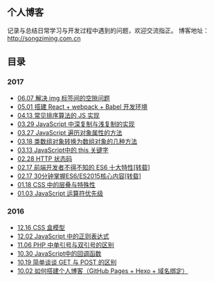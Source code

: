## 个人博客

记录与总结日常学习与开发过程中遇到的问题，欢迎交流指正。
博客地址： <http://songziming.com.cn>

## 目录

### 2017

- [06.07  解决 img 标签间的空隙问题](http://songziming.com.cn/2017/06/07/img-gap/)
- [05.01  搭建 React + webpack + Babel 开发环境](http://songziming.com.cn/2017/05/01/react-dev-env/)
- [04.13  常见排序算法的 JS 实现](http://songziming.com.cn/2017/04/13/sorting-algorithm-in-js/)
- [03.29  JavaScript 中深复制与浅复制的实现](http://songziming.com.cn/2017/03/29/shallowCopy-and-deepCopy/)
- [03.27  JavaScript 遍历对象属性的方法](http://songziming.com.cn/2017/03/27/traverse-object-properties/)
- [03.18  类数组对象转换为数组对象的几种方法](http://songziming.com.cn/2017/03/18/array-like-to-array/)
- [03.13  JavaScript中的 this 关键字](http://songziming.com.cn/2017/03/13/javascript-this/)
- [02.28  HTTP 状态码](http://songziming.com.cn/2017/02/28/http-status-code/)
- [02.17  前端开发者不得不知的 ES6 十大特性[转载]](http://songziming.com.cn/2017/02/17/es6-top-ten-properties/)
- [02.17  30分钟掌握ES6/ES2015核心内容[转载]](http://songziming.com.cn/2017/02/17/es6-core/)
- [01.18  CSS 中的层叠与特殊性](http://songziming.com.cn/2017/01/18/css-cascade/)
- [01.03  JavaScript 运算符优先级](http://songziming.com.cn/2017/01/03/operator-precedence/)

### 2016

- [12.16  CSS 盒模型](http://songziming.com.cn/2016/12/16/CSS-box-model/)
- [12.02  JavaScript 中的正则表达式](http://songziming.com.cn/2016/12/02/RegExp-in-JavaScript/)
- [11.06  PHP 中单引号与双引号的区别](http://songziming.com.cn/2016/11/06/php-quote-md/)
- [10.30  JavaScript中的回调函数](http://songziming.com.cn/2016/10/30/callback/)
- [10.19  简单谈谈 GET 与 POST 的区别](http://songziming.com.cn/2016/10/19/get-vs-post/)
- [10.02  如何搭建个人博客（GitHub Pages + Hexo + 域名绑定）](http://songziming.com.cn/2016/10/02/how-to-set-up-blog/)